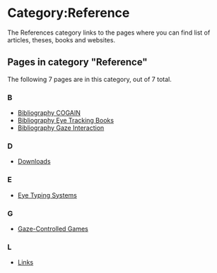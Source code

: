 # Category:Reference

The References category links to the pages where you can find list of articles, theses, books and websites. 

## Pages in category "Reference"

The following 7 pages are in this category, out of 7 total. 

### B

-   [Bibliography COGAIN][1]
-   [Bibliography Eye Tracking Books][2]
-   [Bibliography Gaze Interaction][3]

### D

-   [Downloads][4]

### E

-   [Eye Typing Systems][5]

### G

-   [Gaze-Controlled Games][6]

### L

-   [Links][7]

[1]: http://wiki.cogain.org/index.php/Bibliography_COGAIN
[2]: http://wiki.cogain.org/index.php/Bibliography_Eye_Tracking_Books
[3]: http://wiki.cogain.org/index.php/Bibliography_Gaze_Interaction 
[4]: http://wiki.cogain.org/index.php/Downloads
[5]: http://wiki.cogain.org/index.php/Eye_Typing_Systems 
[6]: http://wiki.cogain.org/index.php/Gaze-Controlled_Games 
[7]: http://wiki.cogain.org/index.php/Links
<!--stackedit_data:
eyJoaXN0b3J5IjpbLTIxMDc0NDY0MTRdfQ==
-->
